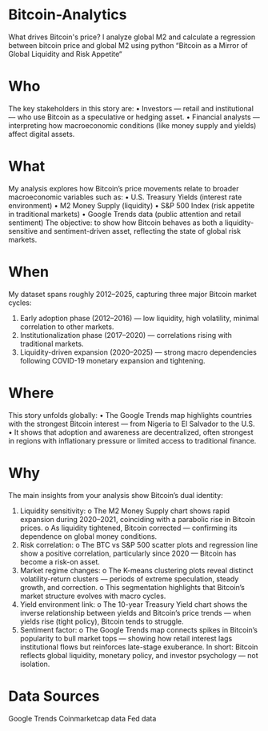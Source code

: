# Bitcoin-Analytics
What drives Bitcoin's price? I analyze global M2 and calculate a regression between bitcoin price and global M2 using python
“Bitcoin as a Mirror of Global Liquidity and Risk Appetite“

# Who
The key stakeholders in this story are:
•	Investors — retail and institutional — who use Bitcoin as a speculative or hedging asset.
•	Financial analysts — interpreting how macroeconomic conditions (like money supply and yields) affect digital assets.
 
# What
My analysis explores how Bitcoin’s price movements relate to broader macroeconomic variables such as:
•	U.S. Treasury Yields (interest rate environment)
•	M2 Money Supply (liquidity)
•	S&P 500 Index (risk appetite in traditional markets)
•	Google Trends data (public attention and retail sentiment)
The objective: to show how Bitcoin behaves as both a liquidity-sensitive and sentiment-driven asset, reflecting the state of global risk markets.
 
# When
My dataset spans roughly 2012–2025, capturing three major Bitcoin market cycles:
1.	Early adoption phase (2012–2016) — low liquidity, high volatility, minimal correlation to other markets.
2.	Institutionalization phase (2017–2020) — correlations rising with traditional markets.
3.	Liquidity-driven expansion (2020–2025) — strong macro dependencies following COVID-19 monetary expansion and tightening.
 
# Where
This story unfolds globally:
•	The Google Trends map highlights countries with the strongest Bitcoin interest — from Nigeria to El Salvador to the U.S.
•	It shows that adoption and awareness are decentralized, often strongest in regions with inflationary pressure or limited access to traditional finance.
 
# Why
The main insights from your analysis show Bitcoin’s dual identity:
1.	Liquidity sensitivity:
o	The M2 Money Supply chart shows rapid expansion during 2020–2021, coinciding with a parabolic rise in Bitcoin prices.
o	As liquidity tightened, Bitcoin corrected — confirming its dependence on global money conditions.
2.	Risk correlation:
o	The BTC vs S&P 500 scatter plots and regression line show a positive correlation, particularly since 2020 — Bitcoin has become a risk-on asset.
3.	Market regime changes:
o	The K-means clustering plots reveal distinct volatility-return clusters — periods of extreme speculation, steady growth, and correction.
o	This segmentation highlights that Bitcoin’s market structure evolves with macro cycles.
4.	Yield environment link:
o	The 10-year Treasury Yield chart shows the inverse relationship between yields and Bitcoin’s price trends — when yields rise (tight policy), Bitcoin tends to struggle.
5.	Sentiment factor:
o	The Google Trends map connects spikes in Bitcoin’s popularity to bull market tops — showing how retail interest lags institutional flows but reinforces late-stage exuberance.
In short: Bitcoin reflects global liquidity, monetary policy, and investor psychology — not isolation.

# Data Sources

Google Trends
Coinmarketcap data
Fed data

